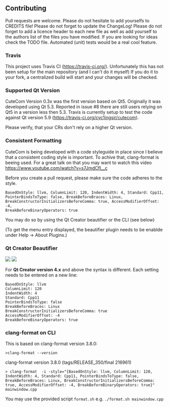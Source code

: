 ## Contributing

Pull requests are welcome.
Please do not hesitate to add yourselfs to CREDITS file!
Please do not forget to update the ChangeLog!
Please do not forget to add a licence header to each new file as well
as add yourself to the authors list of the files you have modified.
If you are looking for ideas check the TODO file.
Automated (unit) tests would be a real cool feature.

### Travis
This project uses Travis CI (https://travis-ci.org/).
Unfortunately this has not been setup for the main repository (and I can't do it myself)
If you do it to your fork, a centralized build will start and your changes will be checked.

### Supported Qt Version
CuteCom Version 0.3x was the first version based on Qt5. Originally it was developed using Qt 5.3.
Reported in issue #8 there are still users relying on Qt5 in a version less then 5.3.
Travis is currently setup to test the code against Qt version 5.9
(https://travis-ci.org/cyc1ingsir/cutecom).

Please verify, that your CRs don't rely on a higher Qt version. 

### Consistent Formatting

CuteCom is being developed with a code styleguide in place since I 
believe that a consistent coding style is important.
To achive that, clang-format is beeing used.
For a great talk on that you may want to watch this video
https://www.youtube.com/watch?v=s7JmdCfI__c

Before you create a pull request, please make sure the code adheres 
to the style.

```
BasedOnStyle: llvm, ColumnLimit: 120, IndentWidth: 4, Standard: Cpp11,
PointerBindsToType: false, BreakBeforeBraces: Linux,
BreakConstructorInitializersBeforeComma: true, AccessModifierOffset: -4,
BreakBeforeBinaryOperators: true
```

You may do so by using the Qt Creator beautifier or the CLI (see below)

(To get the menu entry displayed, the beautifier plugin needs to be enablde under Help -> About Plugins.)

### Qt Creator Beautifier

![](clang_format_01.png)
![](clang_format_02.png)

For __Qt Creator version 4.x__ and above the syntax is different. Each setting needs to be entered on a new line: 
```
BasedOnStyle: llvm 
ColumnLimit: 120
IndentWidth: 4
Standard: Cpp11
PointerBindsToType: false
BreakBeforeBraces: Linux
BreakConstructorInitializersBeforeComma: true
AccessModifierOffset: -4
BreakBeforeBinaryOperators: true
```

### clang-format on CLI
This is based on clang-format version 3.8.0:

`>clang-format --version`

clang-format version 3.8.0 (tags/RELEASE_350/final 216961)

```
> clang-format  -i -style="{BasedOnStyle: llvm, ColumnLimit: 120, IndentWidth: 4, Standard: Cpp11, PointerBindsToType: false, BreakBeforeBraces: Linux, BreakConstructorInitializersBeforeComma: true, AccessModifierOffset: -4, BreakBeforeBinaryOperators: true}" mainwindow.cpp
```

You may use the provided script `format.sh` e.g. `./format.sh mainwindow.cpp`

